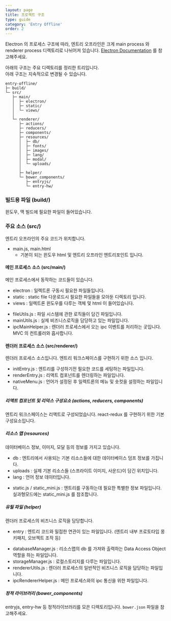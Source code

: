 ```yaml
---
layout: page
title: 프로젝트 구조
type: guide
category: 'Entry Offline'
order: 2
---
```


Electron 의 프로세스 구조에 따라, 엔트리 오프라인은 크게 main process 와 renderer process 디렉토리로 나뉘어져 있습니다. 
[Electron Documentation](https://electronjs.org/docs/tutorial/application-architecture#electron-application-architecture) 를 참고해주세요.

아래의 구조는 주요 디렉토리를 정리한 트리입니다.  
아래 구조는 지속적으로 변경될 수 있습니다.

```text
entry-offline/
├─ build/
└─ src/
   ├─ main/
   │  ├─ electron/
   │  ├─ static/
   │  └─ views/
   │
   └─ renderer/
      ├─ actions/
      ├─ reducers/
      ├─ components/
      ├─ resources/
      │  ├─ db/
      │  ├─ fonts/
      │  ├─ images/
      │  ├─ lang/
      │  ├─ modal/
      │  └─ uploads/
      │
      ├─ helper/
      └─ bower_components/
         ├─ entryjs/
         └─ entry-hw/
```

### 빌드용 파일 (build/)
윈도우, 맥 빌드에 필요한 파일이 들어있습니다.   

### 주요 소스 (src/)
엔트리 오프라인의 주요 코드가 위치합니다.
- main.js, main.html
  - 기본이 되는 윈도우 html 및 엔트리 오프라인 엔트리포인트 입니다.

#### 메인 프로세스 소스 (src/main/)
메인 프로세스에서 동작하는 코드들이 있습니다.
- electron : 일렉트론 구동시 필요한 파일들입니다.
- static : static file 다운로드시 필요한 파일들을 모아둔 디렉토리 입니다.
- views : 일렉트론 윈도우를 다루는 객체 및 html 이 들어있습니다.
+ fileUtils.js : 파일 시스템에 관한 로직들이 담긴 파일입니다.
+ mainUtils.js : 실제 비즈니스로직을 담당하고 있는 파일입니다.
+ ipcMainHelper.js : 렌더러 프로세스에서 오는 ipc 이벤트를 처리하는 곳입니다. MVC 의 컨트롤러와 흡사합니다. 

#### 렌더러 프로세스 소스 (src/renderer/)
렌더러 프로세스 소스입니다. 엔트리 워크스페이스를 구현하기 위한 소스 입니다.

- initEntry.js : 엔트리를 구성하기전 필요한 코드를 세팅하는 파일입니다.
- renderEntry.js : 리액트 컴포넌트를 렌더링하는 파일입니다.
- nativeMenu.js : 언어가 설정된 후 일렉트론의 메뉴 및 숏컷을 설정하는 파일입니다. 

##### 리액트 컴포넌트 및 리덕스 구성요소 (actions, reducers, components)
엔트리 워크스페이스는 리액트로 구성되었습니다. react-redux 를 구현하기 위한 기본 구성요소입니다.  

##### 리소스 맵 (resources)
데이터베이스 정보, 이미지, 모달 등의 정보를 가지고 있습니다.
- db : 엔트리에서 사용되는 기본 리소스들에 대한 데이터베이스 덤프 정보를 가집니다.
- uploads : 실제 기본 리소스들 (스프라이트 이미지, 사운드)이 담긴 위치입니다.
- lang : 언어 정보 데이터입니다.
+ static.js / static_mini.js : 엔트리를 구동하는데 필요한 특별한 정보 파일입니다. 실과형모드에는 static_mini.js 를 참조합니다.

##### 유틸 파일 (helper)
렌더러 프로세스의 비즈니스 로직을 담당합니다.

- entry : 엔트리 코드와 밀접한 연관이 있는 파일입니다. (엔트리 내부 프로토타입 몽키패치, 오브젝트 조작 등)
+ databaseManager.js : 리소스맵의 db 를 가져와 출력하는 Data Access Object 역할을 하는 파일입니다.
+ storageManager.js : 로컬스토리지를 다루는 파일입니다.
+ rendererUtils.js : 렌더러 프로세스의 일반적인 비즈니스 로직을 담당하는 파일입니다.
+ ipcRendererHelper.js : 메인 프로세스와의 ipc 통신을 위한 파일입니다.

##### 정적 라이브러리 (bower_components)
entryjs, entry-hw 등 정적라이브러리를 모은 디렉토리입니다. `bower.json` 파일을 참고해주세요. 
